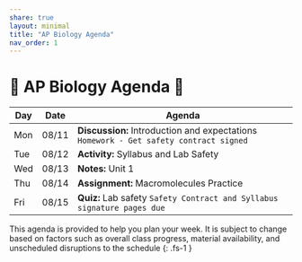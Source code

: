 ```yaml
---
share: true
layout: minimal
title: "AP Biology Agenda"
nav_order: 1
---
```


# 🧬 AP Biology Agenda 🦠

| Day | Date  | Agenda                                                                                     |
| --- | ----- | ------------------------------------------------------------------------------------------ |
| Mon | 08/11 | **Discussion:** Introduction and expectations </br>`Homework - Get safety contract signed` |
| Tue | 08/12 | **Activity:** Syllabus and Lab Safety                                                      |
| Wed | 08/13 | **Notes:** Unit 1                                                                          |
| Thu | 08/14 | **Assignment:** Macromolecules Practice                                                    |
| Fri | 08/15 | **Quiz:** Lab safety `Safety Contract and Syllabus signature pages due`                    |


This agenda is provided to help you plan your week. It is subject to change based on factors such as overall class progress, material availability, and unscheduled disruptions to the schedule
{: .fs-1 }
